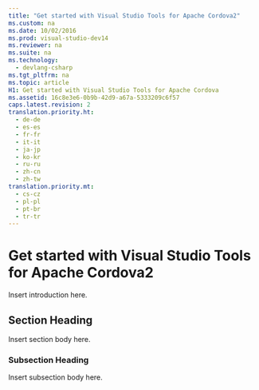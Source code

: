 ```yaml
---
title: "Get started with Visual Studio Tools for Apache Cordova2"
ms.custom: na
ms.date: 10/02/2016
ms.prod: visual-studio-dev14
ms.reviewer: na
ms.suite: na
ms.technology: 
  - devlang-csharp
ms.tgt_pltfrm: na
ms.topic: article
H1: Get started with Visual Studio Tools for Apache Cordova
ms.assetid: 16c8e3e6-0b9b-42d9-a67a-5333209c6f57
caps.latest.revision: 2
translation.priority.ht: 
  - de-de
  - es-es
  - fr-fr
  - it-it
  - ja-jp
  - ko-kr
  - ru-ru
  - zh-cn
  - zh-tw
translation.priority.mt: 
  - cs-cz
  - pl-pl
  - pt-br
  - tr-tr
---
```

# Get started with Visual Studio Tools for Apache Cordova2
Insert introduction here.  
  
## Section Heading  
 Insert section body here.  
  
### Subsection Heading  
 Insert subsection body here.